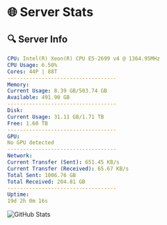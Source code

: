 # 🌐 Server Stats
## 🔍 Server Info
```yaml
CPU: Intel(R) Xeon(R) CPU E5-2699 v4 @ 1364.95MHz
CPU Usage: 6.50%
Cores: 44P | 88T
-----------------------------------
Memory:
Current Usage: 8.39 GB/503.74 GB
Available: 491.90 GB
-----------------------------------
Disk:
Current Usage: 31.11 GB/1.71 TB
Free: 1.60 TB
-----------------------------------
GPU:
No GPU detected
-----------------------------------
Network:
Current Transfer (Sent): 651.45 KB/s
Current Transfer (Received): 65.67 KB/s
Total Sent: 1006.76 GB
Total Received: 204.81 GB
-----------------------------------
Uptime:
19d 2h 0m 16s
```
![GitHub Stats](https://img.shields.io/badge/Updated-2025-05-08_19:09:04-blue)